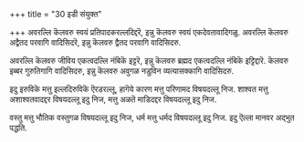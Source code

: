 +++
title = "30 इडी संयुक्त"

+++
अवरल्लि कॆलवरु स्वयं प्रतिपादकरल्लदिद्दरॆ, इन्नु कॆलवरु स्वयं एकदेवतावादिगळु. अवरल्लि कॆलवरु अद्वैतद परवागि वादिसिदरॆ, इन्नु कॆलवरु द्वैतद परवागि वादिसिदरु.

अवरल्लि कॆलवरु जीविय एकत्वदल्लि नंबिकॆ इट्टरॆ, इन्नु कॆलवरु ब्रह्मद एकत्वदल्लि नंबिकॆ इट्टिद्दारॆ. कॆलवरु इब्बर गुरुतिगागि वादिसिदरु, इन्नु कॆलवरु अवुगळ नडुविन व्यत्यासक्कागि वादिसिदरु.

इदु इरुविकॆ मत्तु इल्लदिरुविकॆ ऎरडरल्लू, हागॆये कारण मत्तु परिणामद विषयदल्लू निज. शाश्वत मत्तु अशाश्वतवादद्दर विषयदल्लू इदु निज, मत्तु अळतॆ माडिदद्दर विषयदल्लू इदु निज.

वस्तु मत्तु भौतिक वस्तुगळ विषयदल्लू इदु निज, धर्म मत्तु धर्मद विषयदल्लू इदु निज. इदु ऎल्ला मानवर अद्भुत पद्धति.

